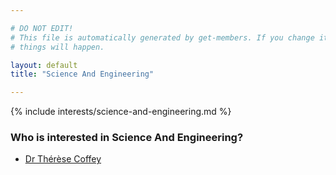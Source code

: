 ```yaml
---

# DO NOT EDIT!
# This file is automatically generated by get-members. If you change it, bad
# things will happen.

layout: default
title: "Science And Engineering"

---
```


{% include interests/science-and-engineering.md %}

### Who is interested in Science And Engineering?


* [Dr Thérèse Coffey](members/dr-therese-coffey.html)

